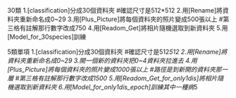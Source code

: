 30類
1.[classification]分成30個資料夾
	#確認尺寸是512*512
2.用[Rename]將資料夾重新命名成0~29
3.用[Plus_Picture]將每個資料夾的照片變成500張以上
	#第三格有註解那行數字改成750
4.用[Readom_Get]將相片隨機選取到新資料夾
5.用[Model_for_30species]訓練

5類單項
1.[classification]分成30個資料夾 
	#確認尺寸是512*512
2.用[Rename]將資料夾重新命名成0~29
3.開一個新的資料夾把0~4資料夾拉進去
4.用[Plus_Picture]將每個資料夾的照片變成1000張以上
	#路徑是到新開的資料夾那一層
	#第三格有註解那行數字改成1500
5.用[Readom_Get_for_only1dis]將相片隨機選取到新資料夾
6.用[Model_for_only1dis_epoch]訓練其中一種病*5